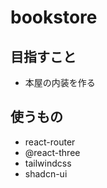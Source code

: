 # bookstore

## 目指すこと

- 本屋の内装を作る

## 使うもの

- react-router
- @react-three
- tailwindcss
- shadcn-ui
